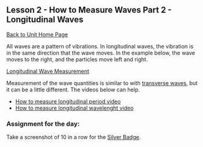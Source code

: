 ## Lesson 2 - How to Measure Waves Part 2 - Longitudinal Waves
[Back to Unit Home Page](./index.md)

All waves are a pattern of vibrations. In longitudinal waves, the vibration is in the same direction that the wave moves. In the example below, the wave moves to the right, and the particles move left and right.

[Longitudinal Wave Measurement](http://whscience.org/wavemeasure/longitudinal)

Measurement of the wave quantities is similar to with [transverse waves](./lesson1.md), but it can be a little different. The videos below can help.

- [How to measure longitudinal period video](./howtomeasurelongitudinalperiod.mp4)
- [How to measure longitudinal wavelenght video](./howtomeasurelongitudinalwavelength.mp4)

### Assignment for the day:

Take a screenshot of 10 in a row for the [Silver Badge](./badges.md).
